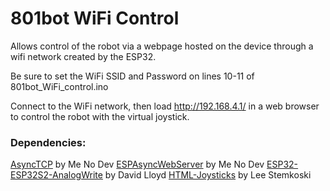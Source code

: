 # 801bot WiFi Control

Allows control of the robot via a webpage hosted on the device through a wifi network created by the ESP32.

Be sure to set the WiFi SSID and Password on lines 10-11 of 801bot_WiFi_control.ino

Connect to the WiFi network, then load http://192.168.4.1/ in a web browser to control the robot with the virtual joystick.

### Dependencies:
[AsyncTCP](https://github.com/me-no-dev/AsyncTCP) by Me No Dev
[ESPAsyncWebServer](https://github.com/me-no-dev/ESPAsyncWebServer) by Me No Dev
[ESP32-ESP32S2-AnalogWrite](https://github.com/Dlloydev/ESP32-ESP32S2-AnalogWrite) by David Lloyd
[HTML-Joysticks](https://github.com/stemkoski/HTML-Joysticks) by Lee Stemkoski

